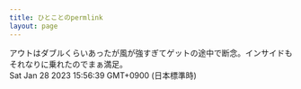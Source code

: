 ```yaml
---
title: ひとことのpermlink
layout: page
---
```

<div class="box" dt="1674888999598">
  アウトはダブルくらいあったが風が強すぎてゲットの途中で断念。インサイドもそれなりに乗れたのでまぁ満足。
  <div class="content is-small">Sat Jan 28 2023 15:56:39 GMT+0900 (日本標準時)</div>
</div>